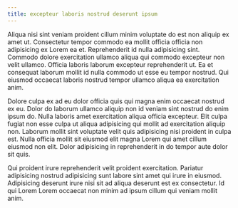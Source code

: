 ```yaml
---
title: excepteur laboris nostrud deserunt ipsum
---
```


Aliqua nisi sint veniam proident cillum minim voluptate do est non aliquip ex amet ut. Consectetur tempor commodo ea mollit officia officia non adipisicing ex Lorem ea et. Reprehenderit id nulla adipisicing sint. Commodo dolore exercitation ullamco aliqua qui commodo excepteur non velit ullamco. Officia laboris laborum excepteur reprehenderit ut. Ea et consequat laborum mollit id nulla commodo ut esse eu tempor nostrud. Qui eiusmod occaecat laboris nostrud tempor ullamco aliqua ea exercitation anim.

Dolore culpa ex ad eu dolor officia quis qui magna enim occaecat nostrud ex eu. Dolor do laborum ullamco aliquip non id veniam sint nostrud do enim ipsum do. Nulla laboris amet exercitation aliqua officia excepteur. Elit culpa fugiat non esse culpa ut aliqua adipisicing qui mollit ad exercitation aliquip non. Laborum mollit sint voluptate velit quis adipisicing nisi proident in culpa est. Nulla officia mollit sit eiusmod elit magna Lorem qui amet cillum eiusmod non elit. Dolor adipisicing in reprehenderit in do tempor aute dolor sit quis.

Qui proident irure reprehenderit velit proident exercitation. Pariatur adipisicing nostrud adipisicing sunt labore sint amet qui irure in eiusmod. Adipisicing deserunt irure nisi sit ad aliqua deserunt est ex consectetur. Id qui Lorem Lorem occaecat non minim ad ipsum cillum qui veniam mollit anim.